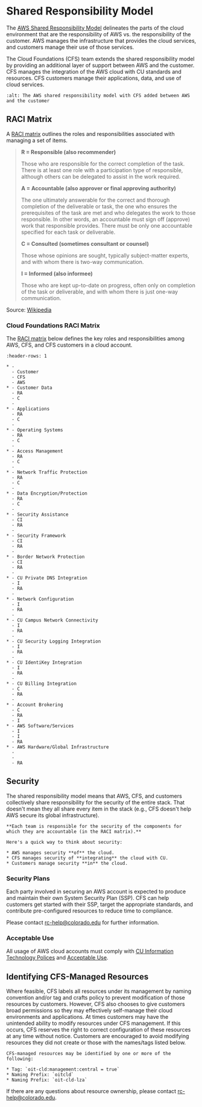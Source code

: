 # Shared Responsibility Model

The [AWS Shared Responsibility Model](https://aws.amazon.com/compliance/shared-responsibility-model/) delineates the parts of the cloud environment that are the responsibility of AWS vs. the responsibility of the customer. AWS manages the infrastructure that provides the cloud services, and customers manage their use of those services.

The Cloud Foundations (CFS) team extends the shared responsibility model by providing an additional layer of support between AWS and the customer. CFS manages the integration of the AWS cloud with CU standards and resources. CFS customers manage their applications, data, and use of cloud services.

```{image} images/shared-responsibility-model/shared-responsibility-model.png
:alt: The AWS shared responsibility model with CFS added between AWS and the customer
```

## RACI Matrix

A [RACI matrix](https://en.wikipedia.org/wiki/Responsibility_assignment_matrix) outlines the roles and responsibilities associated with managing a set of items.

> **R = Responsible (also recommender)**
>
> Those who are responsible for the correct completion of the task. There is at least one role with a participation type of responsible, although others can be delegated to assist in the work required.
>
> **A = Accountable (also approver or final approving authority)**
>
> The one ultimately answerable for the correct and thorough completion of the deliverable or task, the one who ensures the prerequisites of the task are met and who delegates the work to those responsible. In other words, an accountable must sign off (approve) work that responsible provides. There must be only one accountable specified for each task or deliverable.
>
> **C = Consulted (sometimes consultant or counsel)**
>
> Those whose opinions are sought, typically subject-matter experts, and with whom there is two-way communication.
>
> **I = Informed (also informee)**
>
> Those who are kept up-to-date on progress, often only on completion of the task or deliverable, and with whom there is just one-way communication.

Source: [Wikipedia](https://en.wikipedia.org/wiki/Responsibility_assignment_matrix)

### Cloud Foundations RACI Matrix

The [RACI matrix](https://en.wikipedia.org/wiki/Responsibility_assignment_matrix) below defines the key roles and responsibilities among AWS, CFS, and CFS customers in a cloud account.

```{list-table} Cloud Foundations RACI Matrix for an AWS account
:header-rows: 1

* -
  - Customer
  - CFS
  - AWS
* - Customer Data
  - RA
  - C
  -
* - Applications
  - RA
  - C
  -
* - Operating Systems
  - RA
  - C
  -
* - Access Management
  - RA
  - C
  -
* - Network Traffic Protection
  - RA
  - C
  -
* - Data Encryption/Protection
  - RA
  - C
  -
* - Security Assistance
  - CI
  - RA
  -
* - Security Framework
  - CI
  - RA
  -
* - Border Network Protection
  - CI
  - RA
  -
* - CU Private DNS Integration
  - I
  - RA
  -
* - Network Configuration
  - I
  - RA
  -
* - CU Campus Network Connectivity
  - I
  - RA
  -
* - CU Security Logging Integration
  - I
  - RA
  -
* - CU IdentiKey Integration
  - I
  - RA
  -
* - CU Billing Integration
  - C
  - RA
  -
* - Account Brokering
  - C
  - RA
  - I
* - AWS Software/Services
  - I
  - I
  - RA
* - AWS Hardware/Global Infrastructure
  -
  -
  - RA
```


## Security

The shared responsibility model means that AWS, CFS, and customers collectively share responsibility for the security of the entire stack. That doesn't mean they all share every item in the stack (e.g., CFS doesn't help AWS secure its global infrastructure).

```{important}
**Each team is responsible for the security of the components for which they are accountable (in the RACI matrix).**
```

```{note}
Here's a quick way to think about security:

* AWS manages security **of** the cloud.
* CFS manages security of **integrating** the cloud with CU.
* Customers manage security **in** the cloud.
```

### Security Plans

Each party involved in securing an AWS account is expected to produce and maintain their own System Security Plan (SSP). CFS can help customers get started with their SSP, target the appropriate standards, and contribute pre-configured resources to reduce time to compliance.

Please contact [rc-help@colorado.edu](mailto:rc-help@colorado.edu) for further information.

### Acceptable Use

All usage of AWS cloud accounts must comply with [CU Information Technology Polices](https://www.colorado.edu/information-technology/policy) and [Acceptable Use](https://www.colorado.edu/compliance/policies/acceptable-use-cu-boulders-it-resources).

## Identifying CFS-Managed Resources

Where feasible, CFS labels all resources under its management by naming convention and/or tag and crafts policy to prevent modification of those resources by customers. However, CFS also chooses to give customers broad permissions so they may effectively self-manage their cloud environments and applications. At times customers may have the unintended ability to modify resources under CFS management. If this occurs, CFS reserves the right to correct configuration of these resources at any time without notice. Customers are encouraged to avoid modifying resources they did not create or those with the names/tags listed below.

```{note}
CFS-managed resources may be identified by one or more of the following:

* Tag: `oit-cld:management:central = true`
* Naming Prefix: `oitcld`
* Naming Prefix: `oit-cld-lza`
```

If there are any questions about resource ownership, please contact [rc-help@colorado.edu](mailto:rc-help@colorado.edu).
